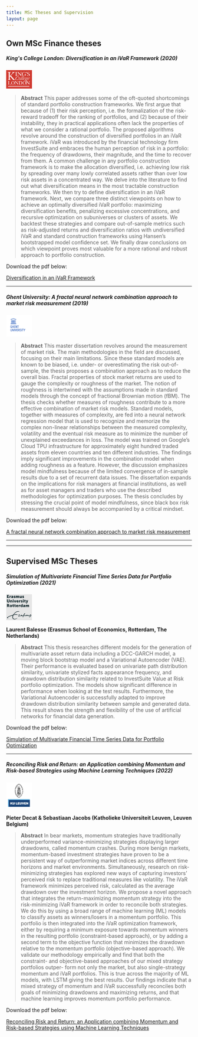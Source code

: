 ```yaml
---
title: MSc Theses and Supervision
layout: page
---
```


## Own MSc Finance theses

##### King's College London: Diversification in an iVaR Framework (2020)
<img src="./assets/images/kings.png" alt="drawing" width="70"/>

> **Abstract** This paper addresses some of the oft-quoted shortcomings of standard portfolio construction frameworks. We first argue that because of (1) their risk perception, i.e. the formalization of the risk-reward tradeoff for the ranking of portfolios, and (2) because of their instability, they in practical applications often lack the properties of what we consider a rational portfolio. The proposed algorithms revolve around the construction of diversified portfolios in an iVaR framework. iVaR was introduced by the financial technology firm InvestSuite and embraces the human perception of risk in a portfolio: the frequency of drawdowns, their magnitude, and the time to recover from them. A common challenge in any portfolio construction framework is to make the allocation diversified, i.e. achieving low risk by spreading over many lowly correlated assets rather than over low risk assets in a concentrated way. We delve into the literature to find out what diversification means in the most tractable construction frameworks. We then try to define diversification in an iVaR framework. Next, we compare three distinct viewpoints on how to achieve an optimally diversified iVaR portfolio: maximizing diversification benefits, penalizing excessive concentrations, and recursive optimization on subuniverses or clusters of assets. We backtest these strategies and compare out-of-sample metrics such as risk-adjusted returns and diversification ratios with undiversified iVaR and standard construction frameworks using Hansen’s bootstrapped model confidence set. We finally draw conclusions on which viewpoint proves most valuable for a more rational and robust approach to portfolio construction.

Download the pdf below:

[Diversification in an iVaR Framework](./assets/EMIEL_LEMAHIEU_A09853.pdf)

----

##### Ghent University: A fractal neural network combination approach to market risk measurement (2019)
<img src="./assets/images/ghent.png" alt="drawing" width="70"/>

> **Abstract** This master dissertation revolves around the measurement of market risk. The main methodologies in the field are discussed, focusing on their main limitations. Since these standard models are known to be biased, i.e. under- or overestimating the risk out-of-sample, the thesis proposes a combination approach as to reduce the overall bias. Fractal properties of stock market returns are used to gauge the complexity or roughness of the market. The notion of roughness is intertwined with the assumptions made in standard models through the concept of fractional Brownian motion (fBM). The thesis checks whether measures of roughness contribute to a more effective combination of market risk models. Standard models, together with measures of complexity, are fed into a neural network regression model that is used to recognize and memorize the complex non-linear relationships between the measured complexity, volatility and the eventual risk measure as to minimize the number of unexplained exceedances in loss. The model was trained on Google’s Cloud TPU infrastructure for approximately eight hundred traded assets from eleven countries and ten different industries. The findings imply significant improvements in the combination model when adding roughness as a feature. However, the discussion emphasizes model mindfulness because of the limited convergence of in-sample results due to a set of recurrent data issues. The dissertation expands on the implications for risk managers at financial institutions, as well as for asset managers and traders who use the described methodologies for optimization purposes. The thesis concludes by stressing the crucial point of model mindfulness, since black box risk measurement should always be accompanied by a critical mindset.

Download the pdf below:

[A fractal neural network combination approach to market risk measurement](./assets/RUG01-002784334_2019_0001_AC.pdf)

----

----
## Supervised MSc Theses

##### Simulation of Multivariate Financial Time Series Data for Portfolio Optimization (2021)
<img src="./assets/images/rotterdam.png" alt="drawing" width="70"/>

**Laurent Balesse (Erasmus School of Economics, Rotterdam, The Netherlands)**

> **Abstract** This thesis researches different models for the generation of multivariate asset return data including a DCC-GARCH model, a moving block bootstrap model and a Variational Autoencoder (VAE). Their performance is evaluated based on univariate path distribution similarity, univariate stylized facts appearance frequency, and drawdown distribution similarity related to InvestSuite Value at Risk portfolio optimization. The models show significant difference in performance when looking at the test results. Furthermore, the Variational Autoencoder is successfully adapted to improve drawdown distribution similarity between sample and generated data. This result shows the strength and flexibility of the use of artificial networks for financial data generation.


Download the pdf below:

[Simulation of Multivariate Financial Time Series Data for Portfolio Optimization](./assets/Thesis_2021___Financial_time_series_prediction_with_deep_learning-7.pdf)

----

##### Reconciling Risk and Return: an Application combining Momentum and Risk-based Strategies using Machine Learning Techniques (2022)
<img src="./assets/images/leuven.png" alt="drawing" width="70"/>

**Pieter Decat & Sebastiaan Jacobs (Katholieke Universiteit Leuven, Leuven Belgium)**

> **Abstract** In bear markets, momentum strategies have traditionally underperformed variance-minimizing strategies displaying larger drawdowns, called momentum crashes. During more benign markets, momentum-based investment strategies have proven to be a persistent way of outperforming market indices across different time horizons and market environments. Simultaneously, research on risk-minimizing strategies has explored new ways of capturing investors’ perceived risk to replace traditional measures like volatility. The iVaR framework minimizes perceived risk, calculated as the average drawdown over the investment horizon. We propose a novel approach that integrates the return-maximizing momentum strategy into the risk-minimizing iVaR framework in order to reconcile both strategies. We do this by using a broad range of machine learning (ML) models to classify assets as winners/losers in a momentum portfolio. This portfolio is then integrated into the iVaR optimization framework, either by requiring a minimum exposure towards momentum winners in the resulting portfolio (constraint-based approach), or by adding a second term to the objective function that minimizes the drawdown relative to the momentum portfolio (objective-based approach). We validate our methodology empirically and find that both the constraint- and objective-based approaches of our mixed strategy portfolios outper- form not only the market, but also single-strategy momentum and iVaR portfolios. This is true across the majority of ML models, with LSTM giving the best results. Our findings indicate that a mixed strategy of momentum and iVaR successfully reconciles both goals of minimizing drawdowns and maximizing returns, and that machine learning improves momentum portfolio performance.

Download the pdf below:

[Reconciling Risk and Return: an Application combining Momentum and Risk-based Strategies using Machine Learning Techniques](./assets/Decat_Jacobs_Momentum.pdf)